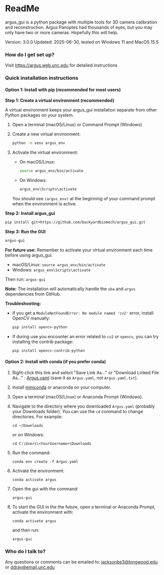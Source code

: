 ReadMe
=======

argus_gui is a python package with multiple tools for 3D camera calibration and reconstruction. Argus Panoptes had thousands of eyes, but you may only have two or more cameras.  Hopefully this will help.

Version: 3.0.0 
Updated: 2025-06-30, tested on Windows 11 and MacOS 15.5

### How do I get set up?

Visit https://argus.web.unc.edu for detailed instructions

### Quick installation instructions

#### Option 1: Install with pip (recommended for most users)

**Step 1: Create a virtual environment (recommended)**

A virtual environment keeps your argus_gui installation separate from other Python packages on your system.

1. Open a terminal (macOS/Linux) or Command Prompt (Windows)
2. Create a new virtual environment:
   ```bash
   python -m venv argus_env
   ```
3. Activate the virtual environment:
   - On macOS/Linux:
     ```bash
     source argus_env/bin/activate
     ```
   - On Windows:
     ```bash
     argus_env\Scripts\activate
     ```
   
   You should see `(argus_env)` at the beginning of your command prompt when the environment is active.

**Step 2: Install argus_gui**

```bash
pip install git+https://github.com/backyardbiomech/argus_gui.git
```

**Step 3: Run the GUI**

```bash
argus-gui
```

**For future use:** Remember to activate your virtual environment each time before using argus_gui:
- macOS/Linux: `source argus_env/bin/activate`
- Windows: `argus_env\Scripts\activate`

Then run: `argus-gui`

**Note:** The installation will automatically handle the `sba` and `argus` dependencies from GitHub.

**Troubleshooting:** 
- If you get a `ModuleNotFoundError: No module named 'cv2'` error, install OpenCV manually:
  ```bash
  pip install opencv-python
  ```
- If during use you encounter an error related to `cv2` or `opencv`, you can try installing the contrib package:
  ```bash
  pip install opencv-contrib-python
  ```


#### Option 2: Install with conda (if you prefer conda)

1. Right-click this link and select "Save Link As..." or "Download Linked File As..." : <a href="https://raw.githubusercontent.com/backyardbiomech/argus_gui/main/Argus.yaml">Argus.yaml</a> (save it as `Argus.yaml`, not `Argus.yaml.txt`).
2. Install [miniconda](https://www.anaconda.com/docs/getting-started/miniconda/install) or anaconda on your computer. 
3. Open a terminal (macOS/Linux) or Anaconda Prompt (Windows).
4. Navigate to the directory where you downloaded `Argus.yaml` (probably your Downloads folder). You can use the `cd` command to change directories. For example:
   ```
   cd ~/Downloads
   ```
   or on Windows:
   ```   
   cd C:\Users\<YourUsername>\Downloads
   ```

5. Run the command:
   ```
   conda env create -f Argus.yaml
   ```
6. Activate the environment:
   ```
   conda activate argus
    ```
7. Open the gui with the command:
   ```
   argus-gui
   ```

8. To start the GUI in the the future, open a terminal or Anaconda Prompt, activate the environment with:
   ```
   conda activate argus
   ```
   and then run:
   ```
   argus-gui
   ```   
   
   
### Who do I talk to?

Any questions or comments can be emailed to:
jacksonbe3@longwood.edu or ddray@email.unc.edu
